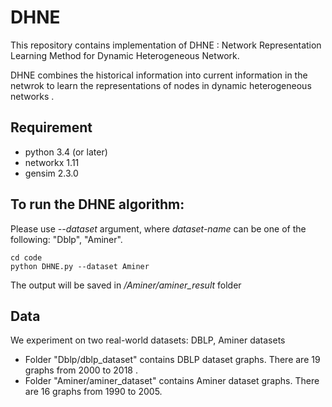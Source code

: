 # DHNE
This repository contains implementation of DHNE : Network Representation Learning Method for Dynamic Heterogeneous Network.

DHNE combines the historical information into current information in the netwrok to learn the representations of nodes in dynamic heterogeneous networks . 

## Requirement
*  python 3.4 (or later)
*  networkx 1.11
*  gensim 2.3.0

## To run the DHNE algorithm:
Please use *--dataset <dataset-name>* argument, where *dataset-name* can be one of the following: "Dblp", "Aminer".

```
cd code
python DHNE.py --dataset Aminer
```

The output will be saved in */Aminer/aminer_result* folder

## Data
We experiment on two real-world datasets: DBLP, Aminer datasets
*  Folder "Dblp/dblp_dataset" contains DBLP dataset graphs. There are 19 graphs from 2000 to 2018 .
*  Folder "Aminer/aminer_dataset" contains Aminer dataset graphs. There are 16 graphs from 1990 to 2005.
